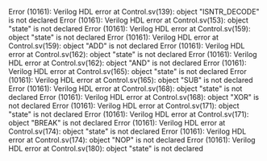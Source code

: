 
Error (10161): Verilog HDL error at Control.sv(139): object "ISNTR_DECODE" is not declared
Error (10161): Verilog HDL error at Control.sv(153): object "state" is not declared
Error (10161): Verilog HDL error at Control.sv(159): object "state" is not declared
Error (10161): Verilog HDL error at Control.sv(159): object "ADD" is not declared
Error (10161): Verilog HDL error at Control.sv(162): object "state" is not declared
Error (10161): Verilog HDL error at Control.sv(162): object "AND" is not declared
Error (10161): Verilog HDL error at Control.sv(165): object "state" is not declared
Error (10161): Verilog HDL error at Control.sv(165): object "SUB" is not declared
Error (10161): Verilog HDL error at Control.sv(168): object "state" is not declared
Error (10161): Verilog HDL error at Control.sv(168): object "XOR" is not declared
Error (10161): Verilog HDL error at Control.sv(171): object "state" is not declared
Error (10161): Verilog HDL error at Control.sv(171): object "BREAK" is not declared
Error (10161): Verilog HDL error at Control.sv(174): object "state" is not declared
Error (10161): Verilog HDL error at Control.sv(174): object "NOP" is not declared
Error (10161): Verilog HDL error at Control.sv(180): object "state" is not declared
